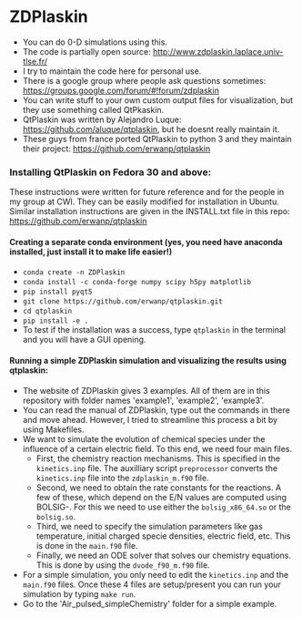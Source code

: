 # ZDPlaskin
- You can do 0-D simulations using this. 
- The code is partially open source: http://www.zdplaskin.laplace.univ-tlse.fr/
- I try to maintain the code here for personal use. 
- There is a google group where people ask questions sometimes: https://groups.google.com/forum/#!forum/zdplaskin
- You can write stuff to your own custom output files for visualization, but they use something called QtPkaskin.
- QtPlaskin was written by Alejandro Luque: https://github.com/aluque/qtplaskin, but he doesnt really maintain it.
- These guys from france ported QtPlaskin to python 3 and they maintain their project: https://github.com/erwanp/qtplaskin

### Installing QtPlaskin on Fedora 30 and above:
These instructions were written for future reference and for the people in my group at CWI. They can be easily modified for installation in Ubuntu.
Similar installation instructions are given in the INSTALL.txt file in this repo: https://github.com/erwanp/qtplaskin
#### Creating a separate conda environment (yes, you need have anaconda installed, just install it to make life easier!)
- `conda create -n ZDPlaskin`
- `conda install -c conda-forge numpy scipy h5py matplotlib`
- `pip install pyqt5`
- `git clone https://github.com/erwanp/qtplaskin.git`
- `cd qtplaskin`
- `pip install -e .`
- To test if the installation was a success, type `qtplaskin` in the terminal and you will have a GUI opening. 

#### Running a simple ZDPlaskin simulation and visualizing the results using qtplaskin:
- The website of ZDPlaskin gives 3 examples. All of them are in this repository with folder names 'example1', 'example2', 'example3'. 
- You can read the manual of ZDPlaskin, type out the commands in there and move ahead. However, I tried to streamline this process a bit by using Makefiles.
- We want to simulate the evolution of chemical species under the influence of a certain electric field. To this end, we need four main files. 
  - First, the chemistry reaction mechanisms. This is specified in the `kinetics.inp` file. The auxilliary script `preprocessor` converts the `kinetics.inp` file into the `zdplaskin_m.f90` file.
  - Second, we need to obtain the rate constants for the reactions. A few of these, which depend on the E/N values are computed using BOLSIG-. For this we need to use either the `bolsig_x86_64.so` or the `bolsig.so`. 
  - Third, we need to specify the simulation parameters like gas temperature, initial charged specie densities, electric field, etc. This is done in the `main.f90` file. 
  - Finally, we need an ODE solver that solves our chemistry equations. This is done by using the `dvode_f90_m.f90` file. 
- For a simple simulation, you only need to edit the `kinetics.inp` and the `main.f90` files. Once these 4 files are setup/present you can run your simulation by typing `make run`. 
- Go to the 'Air_pulsed_simpleChemistry' folder for a simple example.  
